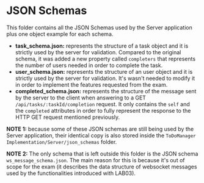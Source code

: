 # JSON Schemas

This folder contains all the JSON Schemas used by the Server application plus one object example for each schema.

* **task_schema.json:** represents the structure of a task object and it is strictly used by the server for validation. Compared to the original schema, it was added a new property called `completers` that represents the number of users needed in order to complete the task.
* **user_schema.json:** represents the structure of an user object and it is strictly used by the server for validation. It's wasn't needed to modify it in order to implement the features requested from the exam.
* **completed_schema.json:** represents the structure of the message sent by the server to the client when answering to a GET ``/api/tasks/:taskId/completion`` request. It only contains the `self` and the `completed` attributes in order to fully represent the response to the HTTP GET request mentioned previously.

**NOTE 1:** because some of these JSON schemas are still being used by the Server application, their identical copy is also stored inside the ``ToDoManager Implementation/Server/json_schemas`` folder. 

**NOTE 2:** The only schema that is left outside this folder is the JSON schema `ws_message_schema.json`. The main reason for this is because it's out of scope for the exam (it describes the data structure of websocket messages used by the functionalities introduced with LAB03).
